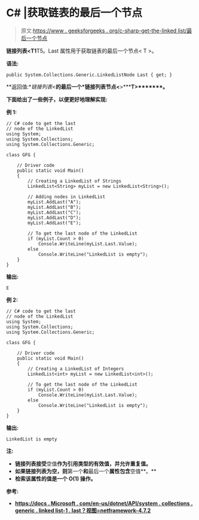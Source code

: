 # C# |获取链表的最后一个节点

> 原文:[https://www . geeksforgeeks . org/c-sharp-get-the-linked list/最后一个节点](https://www.geeksforgeeks.org/c-sharp-get-the-last-node-of-the-linkedlistt/)

**链接列表<T1**T5。Last 属性用于获取链表的最后一个节点< T >。

**语法:**

```
public System.Collections.Generic.LinkedListNode Last { get; }

```

**返回值:**链接列表*<**的最后一个*链接列表节点<**>*****T>*******。**

**下面给出了一些例子，以便更好地理解实现:**

****例 1:****

```
// C# code to get the last
// node of the LinkedList
using System;
using System.Collections;
using System.Collections.Generic;

class GFG {

    // Driver code
    public static void Main()
    {
        // Creating a LinkedList of Strings
        LinkedList<String> myList = new LinkedList<String>();

        // Adding nodes in LinkedList
        myList.AddLast("A");
        myList.AddLast("B");
        myList.AddLast("C");
        myList.AddLast("D");
        myList.AddLast("E");

        // To get the last node of the LinkedList
        if (myList.Count > 0)
            Console.WriteLine(myList.Last.Value);
        else
            Console.WriteLine("LinkedList is empty");
    }
}
```

****输出:****

```
E 
```

****例 2:****

```
// C# code to get the last
// node of the LinkedList
using System;
using System.Collections;
using System.Collections.Generic;

class GFG {

    // Driver code
    public static void Main()
    {
        // Creating a LinkedList of Integers
        LinkedList<int> myList = new LinkedList<int>();

        // To get the last node of the LinkedList
        if (myList.Count > 0)
            Console.WriteLine(myList.Last.Value);
        else
            Console.WriteLine("LinkedList is empty");
    }
}
```

****输出:****

```
LinkedList is empty 
```

****注:****

*   **链接列表接受**空值**作为引用类型的有效值，并允许重复值。**
*   **如果链接列表为空，则**第一个**和**最后一个**属性包含**空值**。**
*   **检索该属性的值是一个 **O(1)** 操作。**

****参考:****

*   **[https://docs . Microsoft . com/en-us/dotnet/API/system . collections . generic . linked list-1 . last？视图=netframework-4.7.2](https://docs.microsoft.com/en-us/dotnet/api/system.collections.generic.linkedlist-1.last?view=netframework-4.7.2)**